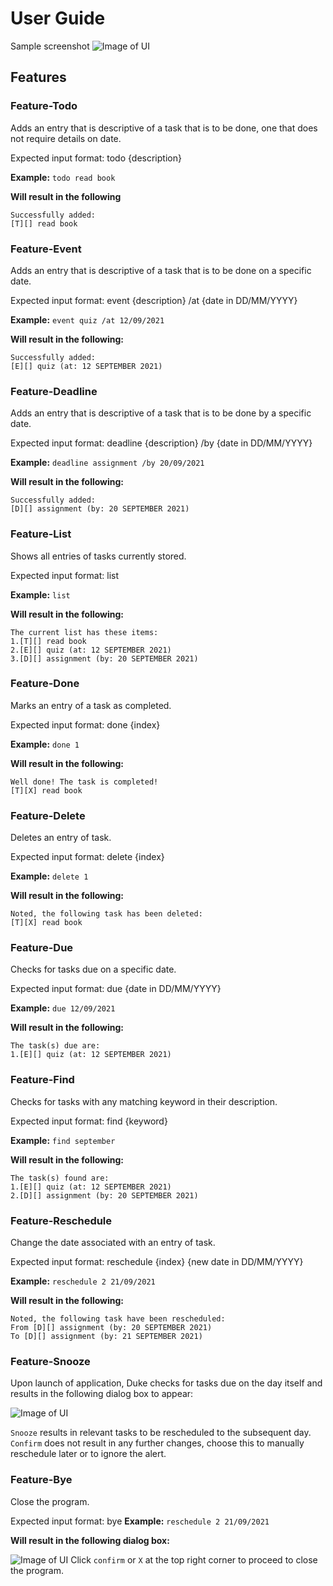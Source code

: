 # User Guide

Sample screenshot
![Image of UI](https://github.com/wanyu-l/ip/blob/27ec4a1d415584fd5909245ded52894b786c9d4b/docs/Ui.png)

## Features 


### Feature-Todo

Adds an entry that is descriptive of a task that is to be done, one that does not require details on date.

Expected input format: todo {description} 

**Example:**
`todo read book` 

**Will result in the following**
```
Successfully added: 
[T][] read book
```


### Feature-Event

Adds an entry that is descriptive of a task that is to be done on a specific date.

Expected input format: event {description} /at {date in DD/MM/YYYY}

**Example:**
`event quiz /at 12/09/2021` 

**Will result in the following:**
```
Successfully added: 
[E][] quiz (at: 12 SEPTEMBER 2021)
```


### Feature-Deadline

Adds an entry that is descriptive of a task that is to be done by a specific date.

Expected input format: deadline {description} /by {date in DD/MM/YYYY}

**Example:**
`deadline assignment /by 20/09/2021` 

**Will result in the following:**
```
Successfully added: 
[D][] assignment (by: 20 SEPTEMBER 2021)
```


### Feature-List

Shows all entries of tasks currently stored.

Expected input format: list

**Example:**
`list` 

**Will result in the following:**
```
The current list has these items:
1.[T][] read book
2.[E][] quiz (at: 12 SEPTEMBER 2021)
3.[D][] assignment (by: 20 SEPTEMBER 2021)
```


### Feature-Done

Marks an entry of a task as completed.

Expected input format: done {index}

**Example:**
`done 1` 

**Will result in the following:**
```
Well done! The task is completed!
[T][X] read book
```


### Feature-Delete

Deletes an entry of task.

Expected input format: delete {index}

**Example:**
`delete 1` 

**Will result in the following:**
```
Noted, the following task has been deleted:
[T][X] read book
```


### Feature-Due

Checks for tasks due on a specific date.

Expected input format: due {date in DD/MM/YYYY}

**Example:**
`due 12/09/2021` 

**Will result in the following:**
```
The task(s) due are:
1.[E][] quiz (at: 12 SEPTEMBER 2021)
```


### Feature-Find

Checks for tasks with any matching keyword in their description.

Expected input format: find {keyword}

**Example:**
`find september`

**Will result in the following:**
```
The task(s) found are:
1.[E][] quiz (at: 12 SEPTEMBER 2021)
2.[D][] assignment (by: 20 SEPTEMBER 2021)
```


### Feature-Reschedule

Change the date associated with an entry of task.

Expected input format: reschedule {index} {new date in DD/MM/YYYY}

**Example:**
`reschedule 2 21/09/2021`

**Will result in the following:**
```
Noted, the following task have been rescheduled:
From [D][] assignment (by: 20 SEPTEMBER 2021)
To [D][] assignment (by: 21 SEPTEMBER 2021)
```


### Feature-Snooze

Upon launch of application, Duke checks for tasks due on the day itself and results in the following dialog box to appear:

![Image of UI](https://github.com/wanyu-l/ip/blob/master/docs/TasksDueToday.png)

`Snooze` results in relevant tasks to be rescheduled to the subsequent day.
`Confirm` does not result in any further changes, choose this to manually reschedule later or to ignore the alert.


### Feature-Bye

Close the program.

Expected input format: bye
**Example:**
`reschedule 2 21/09/2021`

**Will result in the following dialog box:**

![Image of UI](https://github.com/wanyu-l/ip/blob/master/docs/ByeWindow.png)
Click `confirm` or `X` at the top right corner to proceed to close the program.
